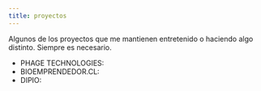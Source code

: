 ```yaml
---
title: proyectos
---
```


Algunos de los proyectos que me mantienen entretenido o haciendo algo distinto. Siempre es necesario.

<ul class="alt">
	<li>PHAGE TECHNOLOGIES:</li>
	<li>BIOEMPRENDEDOR.CL:</li>
	<li>DIPIO:</li>
</ul>
